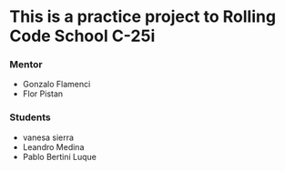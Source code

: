# This is a practice project to Rolling Code School C-25i

### Mentor
- Gonzalo Flamenci
- Flor Pistan
### Students
- vanesa sierra
- Leandro Medina
- Pablo Bertini Luque
